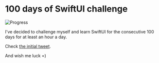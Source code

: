 # 100 days of SwiftUI challenge

![Progress](https://progress-bar.dev/16/?title=19h%2007m%20)


I've decided to challenge myself and learn SwiftUI for the consecutive 100 days for at least an hour a day.

Check [the initial tweet](https://twitter.com/ck3g/status/1188362654324318208).

And wish me luck =)

